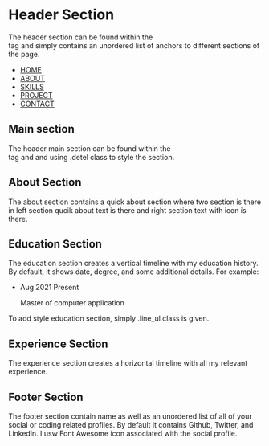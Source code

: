 <h1>Header Section</h1>
The header section can be found within the <nav> tag and simply contains an unordered list of anchors to different sections of the page.

<nav>
            <ul>
                <li><a href="#">HOME</a></li>
                <li><a href="#">ABOUT</a></li>
                <li><a href="#">SKILLS</a></li>
                <li><a href="#">PROJECT</a></li>
                <li><a href="#">CONTACT</a></li>
            </ul>
</nav>
  
  
<h1>Main section</h1>
The header main section can be found within the <div> tag and and using .detel class to style the section. 

<div class="detel">
<!--main section content-->
</div>
  
<h1>About Section</h1>
The about section contains a quick about section where two section is there in left section qucik about text is there and right section text with icon is there.
 <div class="about_main">
   <div id="about_big">
     <div id="about_card" class="about_card">
       <!--Left section content-->
     </div>
   </div>
   <!--Right side about content-->
   <div class="about_column"></div>
   <div class="about_column"></div>
   <div class="about_column"></div>
  </div>

  
<h1>Education Section</h1>
The education section creates a vertical timeline with my education history. By default, it shows date, degree, and some additional details.
For example:
  <ul class="line_ul">
          <li>
            <div>
              <time>Aug 2021 Present</time>
              <p>Master of computer application</p>
            </div>
          </li>
  </ul>
  To add style education section, simply .line_ul class is given.

  
<h1>Experience Section</h1>
The experience section creates a horizontal timeline with all my relevant experience.

  
<h1>Footer Section</h1>
  
The footer section contain name as well as an unordered list of all of your social or coding related profiles. By default it contains Github, Twitter, and Linkedin. I usw Font Awesome icon associated with the social profile.
